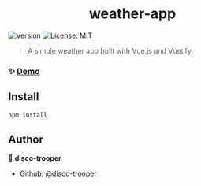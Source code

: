 <h1 align="center">weather-app</h1>
<p>
  <img alt="Version" src="https://img.shields.io/badge/version-1.1.1-blue.svg" />
  <a href="#" target="_blank">
    <img alt="License: MIT" src="https://img.shields.io/badge/License-MIT-yellow.svg" />
  </a>
</p>

> A simple weather app built with Vue.js and Vuetify.

### ✨ [Demo](https://disco-trooper.github.io/weather-app/)

## Install

```sh
npm install
```

## Author

👤 **disco-trooper**

* Github: [@disco-trooper](https://github.com/disco-trooper)
